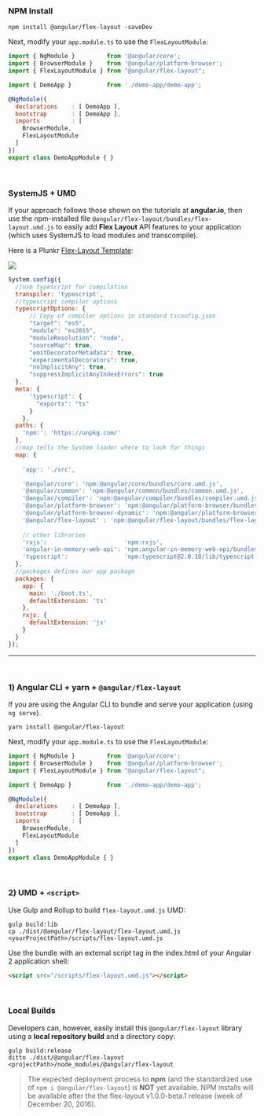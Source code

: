 ### NPM Install

```terminal
npm install @angular/flex-layout -saveDev
```

Next, modify your `app.module.ts` to use the `FlexLayoutModule`:

```js
import { NgModule }         from '@angular/core';
import { BrowserModule }    from '@angular/platform-browser';
import { FlexLayoutModule } from "@angular/flex-layout";

import { DemoApp }          from './demo-app/demo-app';

@NgModule({
  declarations    : [ DemoApp ],
  bootstrap       : [ DemoApp ],
  imports         : [
    BrowserModule,
    FlexLayoutModule
  ]
})
export class DemoAppModule { }
```

<br/>

### SystemJS + UMD

If your approach follows those shown on the tutorials at **angular.io**, then use the npm-installed file `@angular/flex-layout/bundles/flex-layout.umd.js` to easily add **Flex Layout** API features to your application 
(which uses SystemJS to load modules and transcompile).

Here is a Plunkr [Flex-Layout Template](https://plnkr.co/edit/h8hzyoEyqdCXmTBA7DfK?p=preview):

<a href="https://plnkr.co/edit/h8hzyoEyqdCXmTBA7DfK?p=preview" target="_blank">
<img src="https://cloud.githubusercontent.com/assets/210413/21197851/9bb2de6c-c202-11e6-9165-53c08663d788.png"></img>
</a>

<br/>

```js
System.config({
  //use typescript for compilation
  transpiler: 'typescript',
  //typescript compiler options
  typescriptOptions: {
      // Copy of compiler options in standard tsconfig.json
      "target": "es5",
      "module": "es2015",
      "moduleResolution": "node",
      "sourceMap": true,
      "emitDecoratorMetadata": true,
      "experimentalDecorators": true,
      "noImplicitAny": true,
      "suppressImplicitAnyIndexErrors": true
  },
  meta: {
      'typescript': {
        "exports": "ts"
      }
    },  
  paths: {
    'npm:': 'https://unpkg.com/'
  },
  //map tells the System loader where to look for things
  map: {
    
    'app': './src',

    '@angular/core': 'npm:@angular/core/bundles/core.umd.js',
    '@angular/common': 'npm:@angular/common/bundles/common.umd.js',
    '@angular/compiler': 'npm:@angular/compiler/bundles/compiler.umd.js',
    '@angular/platform-browser': 'npm:@angular/platform-browser/bundles/platform-browser.umd.js',
    '@angular/platform-browser-dynamic': 'npm:@angular/platform-browser-dynamic/bundles/platform-browser-dynamic.umd.js',
    '@angular/flex-layout' : 'npm:@angular/flex-layout/bundles/flex-layout.umd.js',
    
    // other libraries
    'rxjs':                      'npm:rxjs',
    'angular-in-memory-web-api': 'npm:angular-in-memory-web-api/bundles/in-memory-web-api.umd.js',
    'typescript':                'npm:typescript@2.0.10/lib/typescript.js',    
  },
  //packages defines our app package
  packages: {
    app: {
      main: './boot.ts',
      defaultExtension: 'ts'
    },
    rxjs: {
      defaultExtension: 'js'
    }
  }
});
```
----

<br/>

### 1) Angular CLI + **yarn** + `@angular/flex-layout`

If you are using the Angular CLI to bundle and serve your application (using `ng serve`). 

```terminal
yarn install @angular/flex-layout
```

Next, modify your `app.module.ts` to use the `FlexLayoutModule`:

```js
import { NgModule }         from '@angular/core';
import { BrowserModule }    from '@angular/platform-browser';
import { FlexLayoutModule } from "@angular/flex-layout";

import { DemoApp }          from './demo-app/demo-app';

@NgModule({
  declarations    : [ DemoApp ],
  bootstrap       : [ DemoApp ],
  imports         : [
    BrowserModule,
    FlexLayoutModule
  ]
})
export class DemoAppModule { }
```

<br/>

### 2) UMD + `<script>`

Use Gulp and Rollup to build `flex-layout.umd.js` UMD:

```console
gulp build:lib
cp ./dist/@angular/flex-layout/flex-layout.umd.js  <yourProjectPath>/scripts/flex-layout.umd.js
```

Use the bundle with an external script tag in the index.html of your Angular 2 application shell:

```html
<script src="/scripts/flex-layout.umd.js"></script>

```

<br/>

### Local Builds

Developers can, however, easily install this `@angular/flex-layout` library using a **local repository build** 
and a directory copy:

```console
gulp build:release
ditto ./dist/@angular/flex-layout <projectPath>/node_modules/@angular/flex-layout
```

> The expected deployment process to **npm** (and the standardized use 
of `npm i @angular/flex-layout`) is **NOT** yet available. NPM installs will be available 
after the the flex-layout v1.0.0-beta.1 release (week of December 20, 2016).
